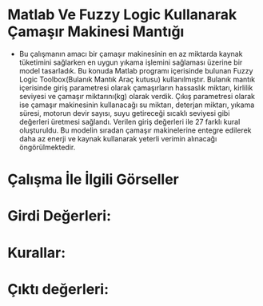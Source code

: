# Matlab Ve Fuzzy Logic Kullanarak Çamaşır Makinesi Mantığı

- Bu çalışmanın amacı bir çamaşır makinesinin en az miktarda kaynak tüketimini sağlarken en uygun yıkama işlemini sağlaması üzerine bir model tasarladık. Bu konuda Matlab programı içerisinde bulunan Fuzzy Logic Toolbox(Bulanık Mantık Araç kutusu) kullanılmıştır. Bulanık mantık içerisinde giriş parametresi olarak çamaşırların hassaslık miktarı, kirlilik seviyesi ve çamaşır miktarını(kg) olarak verdik. Çıkış parametresi olarak ise çamaşır makinesinin kullanacağı su miktarı, deterjan miktarı, yıkama süresi, motorun devir sayısı, suyu getireceği sıcaklı seviyesi gibi değerleri üretmesi sağlandı. Verilen giriş değerleri ile 27 farklı kural oluşturuldu. Bu modelin sıradan çamaşır makinelerine entegre edilerek daha az enerji ve kaynak kullanarak yeterli verimin alınacağı öngörülmektedir.

# Çalışma İle İlgili Görseller

# Girdi Değerleri:


# Kurallar:


# Çıktı değerleri:








